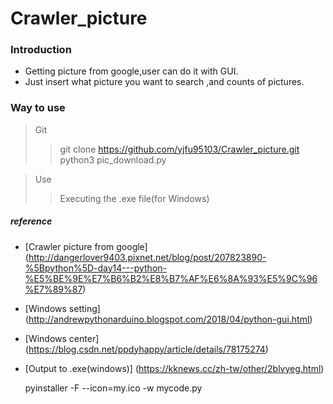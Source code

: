 # Crawler_picture

### Introduction
- Getting picture from google,user can do it with GUI. 
- Just insert what picture you want to search ,and counts of pictures.

### Way to use
> Git  
>>   git clone https://github.com/yjfu95103/Crawler_picture.git
>>   python3 pic_download.py
   
> Use
>>   Executing the .exe file(for Windows) 

##### reference
* [Crawler picture from google] (http://dangerlover9403.pixnet.net/blog/post/207823890-%5Bpython%5D-day14---python-%E5%BE%9E%E7%B6%B2%E8%B7%AF%E6%8A%93%E5%9C%96%E7%89%87)
* [Windows setting] (http://andrewpythonarduino.blogspot.com/2018/04/python-gui.html)
* [Windows center] (https://blog.csdn.net/ppdyhappy/article/details/78175274)
* [Output to .exe(windows)] (https://kknews.cc/zh-tw/other/2blvyeg.html)

   pyinstaller -F --icon=my.ico -w mycode.py
